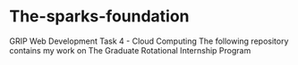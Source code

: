 # The-sparks-foundation
GRIP Web Development Task 4 - Cloud Computing
The following repository contains my work on The Graduate Rotational Internship Program
